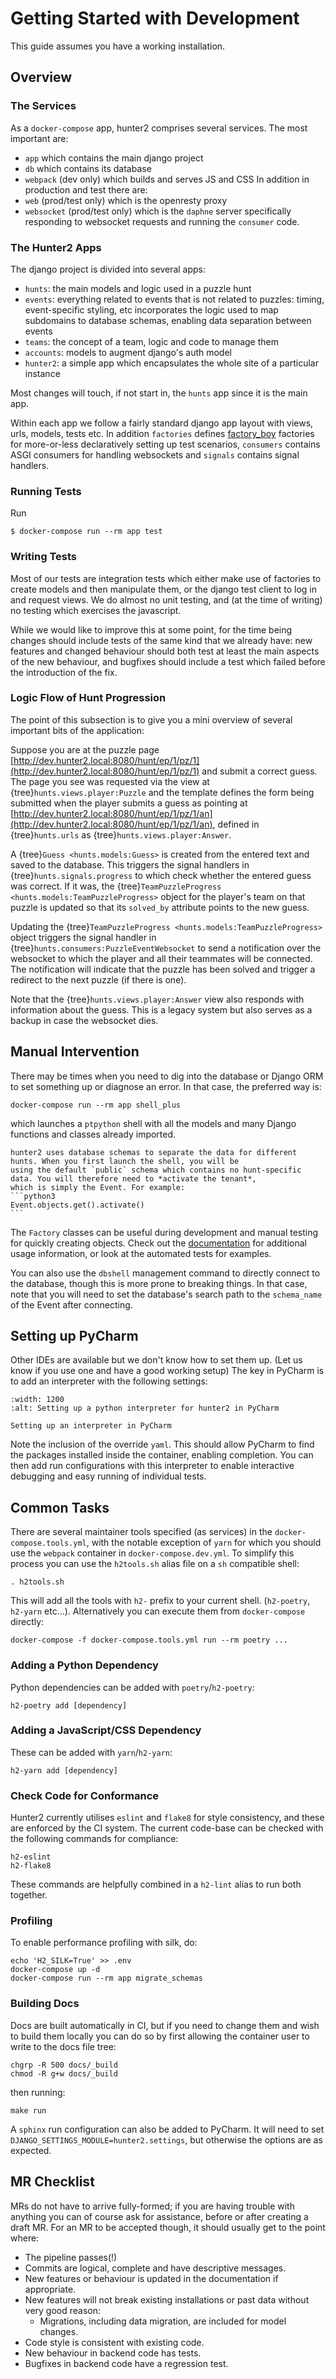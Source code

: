 Getting Started with Development
===============

This guide assumes you have a working installation.

Overview
--------

### The Services

As a `docker-compose` app, hunter2 comprises several services. The most important are:
* `app` which contains the main django project
* `db` which contains its database
* `webpack` (dev only) which builds and serves JS and CSS
In addition in production and test there are:
* `web` (prod/test only) which is the openresty proxy
* `websocket` (prod/test only) which is the `daphne` server specifically responding to websocket
    requests and running the `consumer` code.

### The Hunter2 Apps

The django project is divided into several apps:

* `hunts`: the main models and logic used in a puzzle hunt
* `events`: everything related to events that is not related to puzzles: timing, event-specific styling, etc
    incorporates the logic used to map subdomains to database schemas, enabling data separation between events
* `teams`: the concept of a team, logic and code to manage them
* `accounts`: models to augment django's auth model
* `hunter2`: a simple app which encapsulates the whole site of a particular instance

Most changes will touch, if not start in, the `hunts` app since it is the main app.

Within each app we follow a fairly standard django app layout with views, urls, models, tests etc.
In addition `factories` defines [factory_boy](https://factoryboy.readthedocs.io/en/stable/)
factories for more-or-less declaratively setting up test scenarios, `consumers` contains
ASGI consumers for handling websockets and `signals` contains signal handlers.

### Running Tests

Run

```
$ docker-compose run --rm app test
```

### Writing Tests

Most of our tests are integration tests which either make use of factories to create models
and then manipulate them, or the django test client to log in and request views. We do almost
no unit testing, and (at the time of writing) no testing which exercises the javascript.

While we would like to improve this at some point, for the time being changes should include
tests of the same kind that we already have: new features and changed behaviour should both
test at least the main aspects of the new behaviour, and bugfixes should include a test which
failed before the introduction of the fix.

### Logic Flow of Hunt Progression

The point of this subsection is to give you a mini overview of several important bits of the application:

Suppose you are at the puzzle page [http://dev.hunter2.local:8080/hunt/ep/1/pz/1](http://dev.hunter2.local:8080/hunt/ep/1/pz/1)
and submit a correct guess.
The page you see was requested via the view at {tree}`hunts.views.player:Puzzle` and the template defines the form
being submitted when the player submits a guess as pointing at [http://dev.hunter2.local:8080/hunt/ep/1/pz/1/an](http://dev.hunter2.local:8080/hunt/ep/1/pz/1/an),
defined in {tree}`hunts.urls` as {tree}`hunts.views.player:Answer`.

A {tree}`Guess <hunts.models:Guess>` is created from the entered text and saved to the database. This triggers the signal handlers in
{tree}`hunts.signals.progress` to which check whether the entered guess was correct. If it was, the
{tree}`TeamPuzzleProgress <hunts.models:TeamPuzzleProgress>` object for the player's team on that puzzle is updated so
that its `solved_by` attribute points to the new guess.

Updating the {tree}`TeamPuzzleProgress <hunts.models:TeamPuzzleProgress>` object triggers the signal handler in
{tree}`hunts.consumers:PuzzleEventWebsocket` to send a notification over the websocket to which the player and all their
teammates will be connected. The notification will indicate that the puzzle has been solved and trigger a redirect to
the next puzzle (if there is one).

Note that the {tree}`hunts.views.player:Answer` view also responds with information about the guess. This is a legacy
system but also serves as a backup in case the websocket dies.

Manual Intervention
-------------------

There may be times when you need to dig into the database or Django ORM to set something up or diagnose an error. In
that case, the preferred way is:

```shell
docker-compose run --rm app shell_plus
```

which launches a `ptpython` shell with all the models and many Django functions and classes already imported.

````{note}
hunter2 uses database schemas to separate the data for different hunts. When you first launch the shell, you will be
using the default `public` schema which contains no hunt-specific data. You will therefore need to *activate the tenant*,
which is simply the Event. For example:
```python3
Event.objects.get().activate()
```
````

The `Factory` classes can be useful during development and manual testing for quickly creating objects.
Check out the [documentation](https://factoryboy.readthedocs.io/en/stable/) for additional usage information, or look
at the automated tests for examples.

You can also use the `dbshell` management command to directly connect to the database, though this is more prone to
breaking things. In that case, note that you will need to set the database's search path to the `schema_name` of the
Event after connecting.

Setting up PyCharm
------------------

Other IDEs are available but we don't know how to set them up. (Let us know if you use one and have a good working
setup) The key in PyCharm is to add an interpreter with the following settings:

```{figure} img/pycharm_interpreter.png
:width: 1200
:alt: Setting up a python interpreter for hunter2 in PyCharm

Setting up an interpreter in PyCharm
```

Note the inclusion of the override `yaml`. This should allow PyCharm to find the packages installed inside the container,
enabling completion. You can then add run configurations with this interpreter to enable interactive debugging and easy
running of individual tests.

Common Tasks
------------

There are several maintainer tools specified (as services) in the `docker-compose.tools.yml`, with the notable exception of `yarn` for which you should use the
`webpack` container in `docker-compose.dev.yml`. To simplify this process you can use the `h2tools.sh` alias file on a `sh` compatible shell:
```shell
. h2tools.sh
```

This will add all the tools with `h2-` prefix to your current shell. (`h2-poetry`, `h2-yarn` etc...). Alternatively you can execute them from `docker-compose`
directly:
```shell
docker-compose -f docker-compose.tools.yml run --rm poetry ...
```

### Adding a Python Dependency ###
Python dependencies can be added with `poetry`/`h2-poetry`:
```shell
h2-poetry add [dependency]
```

### Adding a JavaScript/CSS Dependency ###
These can be added with `yarn`/`h2-yarn`:
```shell
h2-yarn add [dependency]
```

### Check Code for Conformance ###
Hunter2 currently utilises `eslint` and `flake8` for style consistency, and these are enforced by the CI system. The current code-base can be checked with the
following commands for compliance:
```shell
h2-eslint
h2-flake8
```

These commands are helpfully combined in a `h2-lint` alias to run both together.

### Profiling ###
To enable performance profiling with silk, do:
```shell
echo 'H2_SILK=True' >> .env
docker-compose up -d
docker-compose run --rm app migrate_schemas
```

### Building Docs
Docs are built automatically in CI, but if you need to change them and wish to build them locally you can do so by first
allowing the container user to write to the docs file tree:
```shell
chgrp -R 500 docs/_build
chmod -R g+w docs/_build
```
then running:
```shell
make run
```
A `sphinx` run configuration can also be added to PyCharm. It will need to set
`DJANGO_SETTINGS_MODULE=hunter2.settings`, but otherwise the options are as expected.

## MR Checklist

MRs do not have to arrive fully-formed; if you are having trouble with anything you can of course ask for assistance,
before or after creating a draft MR. For an MR to be accepted though, it should usually get to the point where:

* The pipeline passes(!)
* Commits are logical, complete and have descriptive messages.
* New features or behaviour is updated in the documentation if appropriate.
* New features will not break existing installations or past data without very good reason:
    * Migrations, including data migration, are included for model changes.
* Code style is consistent with existing code.
* New behaviour in backend code has tests.
* Bugfixes in backend code have a regression test.

